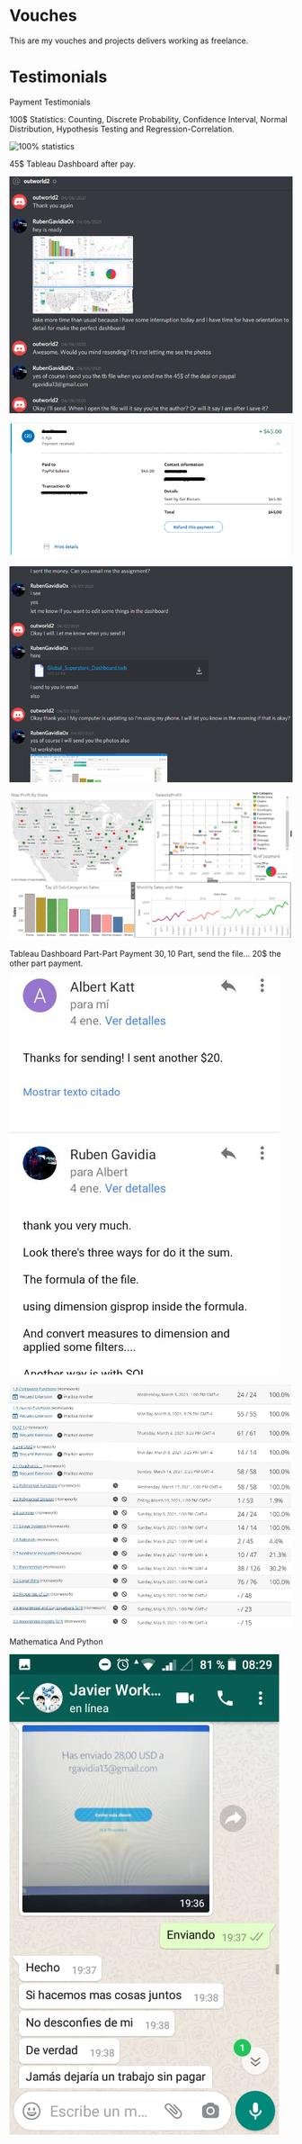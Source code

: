 # Vouches
This are my vouches and projects delivers working as freelance.

# Testimonials
Payment Testimonials

100$ Statistics: Counting, Discrete Probability, Confidence Interval, Normal Distribution, Hypothesis Testing and Regression-Correlation.

![100% statistics](https://github.com/RubenGavidia/Testimonials_Vouches_and_Show_Work_Show_Skills.py/blob/main/etc/statistics.R/all%20the%20scores%20homeworks%20mcgrawhill%20aleks.png)

45$ Tableau Dashboard after pay. 

![](https://github.com/RubenGavidia/Tableau_Portfolio/blob/main/Visuals.png/Payment%20Dashboard%20By%20State%20Testimonial0.png)

![](https://github.com/RubenGavidia/Tableau_Portfolio/blob/main/Visuals.png/Payment%20Dashboard%20By%20State%20Testimonial1.png)

![](https://github.com/RubenGavidia/Tableau_Portfolio/blob/main/Visuals.png/Payment%20Dashboard%20By%20State%20Testimonial2.png?raw=true)

![](https://github.com/RubenGavidia/Tableau_Portfolio/blob/main/Visuals.png/Payment%20Dashboard%20By%20State%20Testimonial3.png)


Tableau Dashboard Part-Part Payment 30$, 10$ Part, send the file... 20$ the other part payment.

![Dashboard 1](https://github.com/RubenGavidia/Testimonials/blob/main/WhatsApp%20Image%202021-01-19%20at%2003.05.25.jpeg?raw=true)

![Dashboard 1](https://github.com/RubenGavidia/Testimonials/blob/main/100%25%20of%20score%20testimonials.jpg?raw=true)

Mathematica And Python

![Mathematica](https://github.com/RubenGavidia/Testimonials/blob/main/testimonials.jpg?raw=true)
